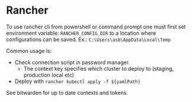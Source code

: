 # Rancher

To use rancher cli from powershell or command prompt one must first set environment variable: `RANCHER_CONFIG_DIR` to a location where configurations can be saved. Ex.: `C:\Users\asb\AppData\Local\Temp`

Common usage is:

* Check connection script in password manager.
  * The context key specifies which cluster to deploy to (staging, production local etc)
* Deploy with `rancher kubectl apply -f ${yamlPath}`

See bitwarden for up to date contexts and tokens.
